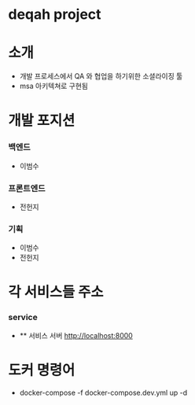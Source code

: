 # deqah project

# 소개

- 개발 프로세스에서 QA 와 협업을 하기위한 소셜라이징 툴
- msa 아키텍쳐로 구현됨

# 개발 포지션

### 백엔드

- 이범수

### 프론트엔드

- 전헌지

### 기획

- 이범수
- 전헌지

# 각 서비스들 주소

### service

- \*\* 서비스 서버 <http://localhost:8000>

# 도커 명령어

- docker-compose -f docker-compose.dev.yml up -d
